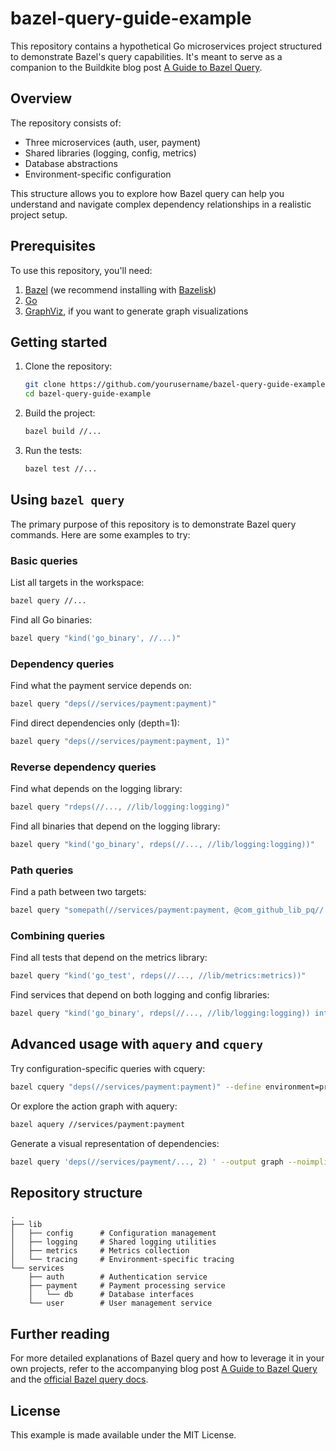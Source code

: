 # bazel-query-guide-example

This repository contains a hypothetical Go microservices project structured to demonstrate Bazel's query capabilities. It's meant to serve as a companion to the Buildkite blog post [A Guide to Bazel Query](https://buildkite.com/blog/a-guide-to-bazel-query).

## Overview

The repository consists of:

- Three microservices (auth, user, payment)
- Shared libraries (logging, config, metrics)
- Database abstractions
- Environment-specific configuration

This structure allows you to explore how Bazel query can help you understand and navigate complex dependency relationships in a realistic project setup.

## Prerequisites

To use this repository, you'll need:

1. [Bazel](https://bazel.build/install) (we recommend installing with [Bazelisk](https://bazel.build/install/bazelisk))
1. [Go](https://golang.org/doc/install)
1. [GraphViz](https://graphviz.org/download/), if you want to generate graph visualizations

## Getting started

1. Clone the repository:
   ```bash
   git clone https://github.com/yourusername/bazel-query-guide-example.git
   cd bazel-query-guide-example
   ```

2. Build the project:
   ```bash
   bazel build //...
   ```

3. Run the tests:
   ```bash
   bazel test //...
   ```

## Using `bazel query`

The primary purpose of this repository is to demonstrate Bazel query commands. Here are some examples to try:

### Basic queries

List all targets in the workspace:
```bash
bazel query //...
```

Find all Go binaries:
```bash
bazel query "kind('go_binary', //...)"
```

### Dependency queries

Find what the payment service depends on:
```bash
bazel query "deps(//services/payment:payment)"
```

Find direct dependencies only (depth=1):
```bash
bazel query "deps(//services/payment:payment, 1)"
```

### Reverse dependency queries

Find what depends on the logging library:
```bash
bazel query "rdeps(//..., //lib/logging:logging)"
```

Find all binaries that depend on the logging library:
```bash
bazel query "kind('go_binary', rdeps(//..., //lib/logging:logging))"
```

### Path queries

Find a path between two targets:
```bash
bazel query "somepath(//services/payment:payment, @com_github_lib_pq//:go_default_library)"
```

### Combining queries

Find all tests that depend on the metrics library:
```bash
bazel query "kind('go_test', rdeps(//..., //lib/metrics:metrics))"
```

Find services that depend on both logging and config libraries:
```bash
bazel query "kind('go_binary', rdeps(//..., //lib/logging:logging)) intersect kind('go_binary', rdeps(//..., //lib/config:config))"
```

## Advanced usage with `aquery` and `cquery`

Try configuration-specific queries with cquery:
```bash
bazel cquery "deps(//services/payment:payment)" --define environment=production
```

Or explore the action graph with aquery:
```bash
bazel aquery //services/payment:payment
```

Generate a visual representation of dependencies:
```bash
bazel query 'deps(//services/payment/..., 2) ' --output graph --noimplicit_deps  | dot -Tpng -o graph.png
```

## Repository structure

```
.
├── lib
│   ├── config      # Configuration management
│   ├── logging     # Shared logging utilities
│   ├── metrics     # Metrics collection
│   └── tracing     # Environment-specific tracing
└── services
    ├── auth        # Authentication service
    ├── payment     # Payment processing service
    │   └── db      # Database interfaces
    └── user        # User management service
```

## Further reading

For more detailed explanations of Bazel query and how to leverage it in your own projects, refer to the accompanying blog post [A Guide to Bazel Query](https://buildkite.com/blog/a-guide-to-bazel-query) and the [official Bazel query docs](https://bazel.build/query/guide).

## License

This example is made available under the MIT License.
